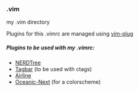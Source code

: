 ### .vim
my .vim directory

Plugins for this .vimrc are managed using [vim-plug](https://github.com/junegunn/vim-plug)

##### Plugins to be used with my .vimrc:

* [NERDTree](https://github.com/preservim/nerdtree)
* [Tagbar](https://github.com/preservim/tagbar) (to be used with ctags)
* [Airline](https://github.com/vim-airline/vim-airline) 
* [Oceanic-Next](https://github.com/mhartington/oceanic-next) (for a colorscheme)
